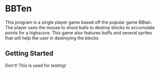 # BBTen
This program is a single player game based off the popular game 
     BBtan. The player uses the mouse to shoot balls to destroy 
		 blocks to accumulate points for a highscore. This game also 
		 features buffs and several sprites that will help the user 
		 in destroying the blocks

## Getting Started
Don't! This is used for testing!

 
